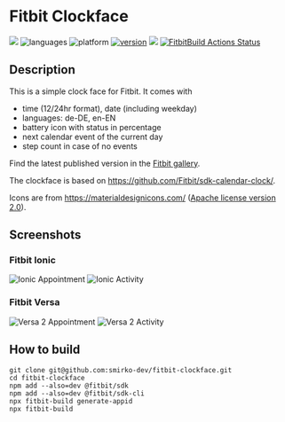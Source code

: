# Fitbit Clockface

[![](https://img.shields.io/badge/Fitbit%20App%20Gallery-%2300B0B9?style=flat-square&logo=fitbit&logoColor=white)](https://gallery.fitbit.com/details/ae441b73-2660-407f-b796-a98d1d0583a0)
![languages](https://img.shields.io/badge/languages-JavaScript%20|%20CSS-blue)
![platform](https://img.shields.io/badge/platforms-Ionic%20|%20Versa%20|%20Versa%202%20|%20Versa%20Lite-silver)
[![version](https://img.shields.io/badge/version-%201.3.0-green)](https://github.com/smirko-dev/fitbit-clockface/releases)
[![](https://img.shields.io/github/license/smirko-dev/fitbit-clockface.svg)](https://github.com/smirko-dev/fitbit-clockface/blob/master/LICENSE)
[![FitbitBuild Actions Status](https://github.com/smirko-dev/fitbit-clockface/workflows/FitbitBuild/badge.svg)](https://github.com/smirko-dev/fitbit-clockface/actions)

## Description

This is a simple clock face for Fitbit.
It comes with
- time (12/24hr format), date (including weekday)
- languages: de-DE, en-EN
- battery icon with status in percentage
- next calendar event of the current day
- step count in case of no events

Find the latest published version in the [Fitbit gallery](https://gallery.fitbit.com/details/ae441b73-2660-407f-b796-a98d1d0583a0).

The clockface is based on https://github.com/Fitbit/sdk-calendar-clock/.

Icons are from https://materialdesignicons.com/ ([Apache license version 2.0](https://www.apache.org/licenses/LICENSE-2.0.html)). 

## Screenshots

### Fitbit Ionic

![Ionic Appointment](screenshots/ionic-event.png) ![Ionic Activity](screenshots/ionic-activity.png)

### Fitbit Versa

![Versa 2 Appointment](screenshots/versa2-event.png) ![Versa 2 Activity](screenshots/versa2-activity.png)

## How to build

```
git clone git@github.com:smirko-dev/fitbit-clockface.git
cd fitbit-clockface
npm add --also=dev @fitbit/sdk
npm add --also=dev @fitbit/sdk-cli
npx fitbit-build generate-appid
npx fitbit-build
```
